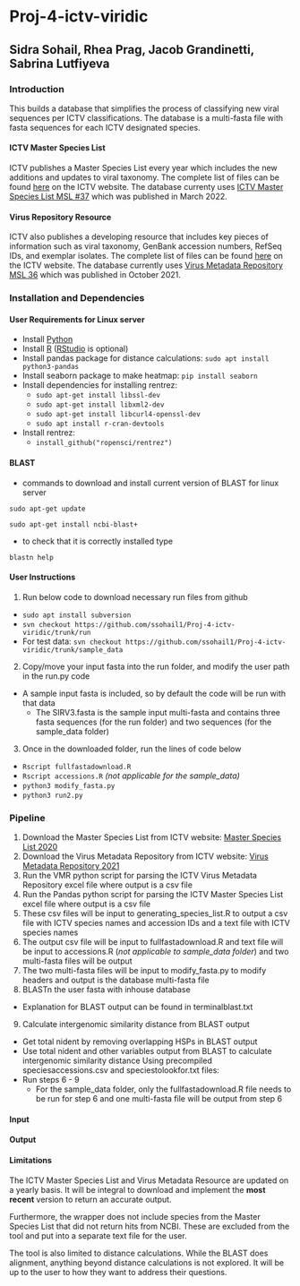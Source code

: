 # Proj-4-ictv-viridic

## Sidra Sohail, Rhea Prag, Jacob Grandinetti, Sabrina Lutfiyeva

### Introduction
This builds a database that simplifies the process of classifying new viral sequences per ICTV classifications. The database is a multi-fasta file with fasta sequences for each ICTV designated species.

#### ICTV Master Species List
ICTV publishes a Master Species List every year which includes the new additions and updates to viral taxonomy. The complete list of files can be found [here](https://talk.ictvonline.org/files/master-species-lists/m/msl) on the ICTV website. The database currenty uses [ICTV Master Species List MSL #37](https://talk.ictvonline.org/files/master-species-lists/m/msl/13425) which was published in March 2022.

#### Virus Repository Resource
ICTV also publishes a developing resource that includes key pieces of information such as viral taxonomy, GenBank accession numbers, RefSeq IDs, and exemplar isolates. The complete list of files can be found [here](https://talk.ictvonline.org/taxonomy/vmr/) on the ICTV website. The database currently uses [Virus Metadata Repository MSL 36](https://talk.ictvonline.org/taxonomy/vmr/m/vmr-file-repository/13181) which was published in October 2021. 

### Installation and Dependencies

#### User Requirements for Linux server
- Install [Python](https://www.python.org/downloads/)
- Install [R](https://cran.r-project.org/) ([RStudio](https://www.rstudio.com/products/rstudio/download/) is optional)  
- Install pandas package for distance calculations: ```sudo apt install python3-pandas```
- Install seaborn package to make heatmap: ```pip install seaborn```
- Install dependencies for installing rentrez:
    - ```sudo apt-get install libssl-dev```
    - ```sudo apt-get install libxml2-dev```
    - ```sudo apt-get install libcurl4-openssl-dev```
    - ```sudo apt install r-cran-devtools```
- Install rentrez:
    - ```install_github("ropensci/rentrez")``` 

#### BLAST
- commands to download and install current version of BLAST for linux server

```sudo apt-get update```

```sudo apt-get install ncbi-blast+```

- to check that it is correctly installed type

```blastn help```

#### User Instructions
1. Run below code to download necessary run files from github
- ```sudo apt install subversion```
- ```svn checkout https://github.com/ssohail1/Proj-4-ictv-viridic/trunk/run```
- For test data: ```svn checkout https://github.com/ssohail1/Proj-4-ictv-viridic/trunk/sample_data```
2. Copy/move your input fasta into the run folder, and modify the user path in the run.py code
- A sample input fasta is included, so by default the code will be run with that data
    - The SIRV3.fasta is the sample input multi-fasta and contains three fasta sequences (for the run folder) and two sequences (for the sample_data folder)
3. Once in the downloaded folder, run the lines of code below
- ```Rscript fullfastadownload.R```
- ```Rscript accessions.R``` _(not applicable for the sample_data)_
- ```python3 modify_fasta.py```
- ```python3 run2.py```

### Pipeline
1. Download the Master Species List from ICTV website: [Master Species List 2020](https://talk.ictvonline.org/files/master-species-lists/m/msl/12314)
2. Download the Virus Metadata Repository from ICTV website: [Virus Metadata Repository 2021](https://talk.ictvonline.org/taxonomy/vmr/m/vmr-file-repository)
3. Run the VMR python script for parsing the ICTV Virus Metadata Repository excel file where output is a csv file
4. Run the Pandas python script for parsing the ICTV Master Species List excel file where output is a csv file
5. These csv files will be input to generating_species_list.R to output a csv file with ICTV species names and accession IDs and a text file with ICTV species names
6. The output csv file will be input to fullfastadownload.R and text file will be input to accessions.R (_not applicable to sample_data folder_) and two multi-fasta files will be output
7. The two multi-fasta files will be input to modify_fasta.py to modify headers and output is the database multi-fasta file
8. BLASTn the user fasta with inhouse database
- Explanation for BLAST output can be found in terminalblast.txt
9. Calculate intergenomic similarity distance from BLAST output
- Get total nident by removing overlapping HSPs in BLAST output
- Use total nident and other variables output from BLAST to calculate intergenomic similarity distance
Using precompiled speciesaccessions.csv and speciestolookfor.txt files:
- Run steps 6 - 9
    - For the sample_data folder, only the fullfastadownload.R file needs to be run for step 6 and one multi-fasta file will be output from step 6
#### Input

#### Output

#### Limitations
The ICTV Master Species List and Virus Metadata Resource are updated on a yearly basis. It will be integral to download and implement the **most recent** version to return an accurate output. 

Furthermore, the wrapper does not include species from the Master Species List that did not return hits from NCBI. These are excluded from the tool and put into a separate text file for the user. 

The tool is also limited to distance calculations. While the BLAST does alignment, anything beyond distance calculations is not explored. It will be up to the user to how they want to address their questions.
